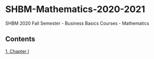 # SHBM-Mathematics-2020-2021

SHBM 2020 Fall Semester - Business Basics Courses - Mathematics

## Contents

[1. Chapter I](https://nbviewer.jupyter.org/github/UM6P/SHBM-Mathematics-2020-2021/blob/main/notebooks/chapter_01.ipynb)
